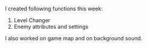 I created following functions this week:
1. Level Changer
2. Enemy attributes and settings

I also worked on game map and on background sound.
